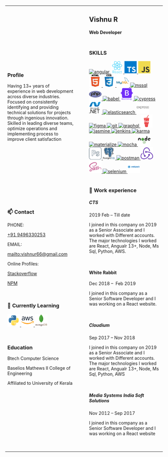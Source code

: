 <table>
        <tbody>
            <tr>
                <td width="240">
                     <p>&nbsp;</p>
                </td>
                <td width="48">
                    <p>&nbsp;</p>
                </td>
                <td width="431">
                    <H2>Vishnu R</H2>
                    <H4>Web Developer</H4>
                </td>
            </tr>
            <tr>
                <td width="240">
                    <h3>Profile</h3>
                    <p>Having 13+ years of experience in web development across diverse industries. Focused on
                        consistently identifying and providing technical solutions for projects through ingenious
                        innovation. Skilled in leading diverse teams, optimize operations and implementing process to
                        improve client satisfaction</p>
                    <p>&nbsp;</p>
                </td>
                <td width="48">
                    <p>&nbsp;</p>
                </td>
                <td width="431">
                    <h3>SKILLS</h3>
                    <p align="left">
                        <a href="https://angular.io" target="_blank" rel="noreferrer"> <img
                                src="https://angular.io/assets/images/logos/angular/angular.svg" alt="angular"
                                width="40" height="40" /> </a>
                        <a href="https://reactjs.org/" target="_blank" rel="noreferrer"> <img
                                src="https://raw.githubusercontent.com/devicons/devicon/master/icons/react/react-original-wordmark.svg"
                                alt="react" width="40" height="40" /> </a>
                        <a href="https://www.typescriptlang.org/" target="_blank" rel="noreferrer"> <img
                                src="https://raw.githubusercontent.com/devicons/devicon/master/icons/typescript/typescript-original.svg"
                                alt="typescript" width="40" height="40" /> </a>
                        <a href="https://developer.mozilla.org/en-US/docs/Web/JavaScript" target="_blank"
                            rel="noreferrer"> <img
                                src="https://raw.githubusercontent.com/devicons/devicon/master/icons/javascript/javascript-original.svg"
                                alt="javascript" width="40" height="40" /> </a>
                        <a href="https://www.w3.org/html/" target="_blank" rel="noreferrer"> <img
                                src="https://raw.githubusercontent.com/devicons/devicon/master/icons/html5/html5-original-wordmark.svg"
                                alt="html5" width="40" height="40" /> </a>
                        <a href="https://www.w3schools.com/css/" target="_blank" rel="noreferrer"> <img
                                src="https://raw.githubusercontent.com/devicons/devicon/master/icons/css3/css3-original-wordmark.svg"
                                alt="css3" width="40" height="40" /> </a>
                        <a href="https://www.mysql.com/" target="_blank" rel="noreferrer"> <img
                                src="https://raw.githubusercontent.com/devicons/devicon/master/icons/mysql/mysql-original-wordmark.svg"
                                alt="mysql" width="40" height="40" /> </a>
                        <a href="https://www.microsoft.com/en-us/sql-server" target="_blank" rel="noreferrer"> <img
                                src="https://www.svgrepo.com/show/303229/microsoft-sql-server-logo.svg" alt="mssql"
                                width="40" height="40" /> </a>
                        <a href="https://www.php.net" target="_blank" rel="noreferrer"> <img
                                src="https://raw.githubusercontent.com/devicons/devicon/master/icons/php/php-original.svg"
                                alt="php" width="40" height="40" /> </a> <a href="https://babeljs.io/" target="_blank" rel="noreferrer"> <img
                                src="https://www.vectorlogo.zone/logos/babeljs/babeljs-icon.svg" alt="babel" width="40"
                                height="40" /> </a>
                        <a href="https://getbootstrap.com" target="_blank" rel="noreferrer"> <img
                                src="https://raw.githubusercontent.com/devicons/devicon/master/icons/bootstrap/bootstrap-plain-wordmark.svg"
                                alt="bootstrap" width="40" height="40" /> </a>
                        <a href="https://www.cypress.io" target="_blank" rel="noreferrer"> <img
                                src="https://raw.githubusercontent.com/simple-icons/simple-icons/6e46ec1fc23b60c8fd0d2f2ff46db82e16dbd75f/icons/cypress.svg"
                                alt="cypress" width="40" height="40" /> </a>
                        <a href="https://dotnet.microsoft.com/" target="_blank" rel="noreferrer"> <img
                                src="https://raw.githubusercontent.com/devicons/devicon/master/icons/dot-net/dot-net-original-wordmark.svg"
                                alt="dotnet" width="40" height="40" /> </a>
                        <a href="https://www.elastic.co" target="_blank" rel="noreferrer"> <img
                                src="https://www.vectorlogo.zone/logos/elastic/elastic-icon.svg" alt="elasticsearch"
                                width="40" height="40" /> </a>
                        <a href="https://expressjs.com" target="_blank" rel="noreferrer"> <img
                                src="https://raw.githubusercontent.com/devicons/devicon/master/icons/express/express-original-wordmark.svg"
                                alt="express" width="40" height="40" /> </a>
                        <a href="https://www.figma.com/" target="_blank" rel="noreferrer"> <img
                                src="https://www.vectorlogo.zone/logos/figma/figma-icon.svg" alt="figma" width="40"
                                height="40" /> </a>
                        <a href="https://git-scm.com/" target="_blank" rel="noreferrer">
                            <img src="https://www.vectorlogo.zone/logos/git-scm/git-scm-icon.svg" alt="git" width="40"
                                height="40" /> </a>
                        <a href="https://graphql.org" target="_blank" rel="noreferrer"> <img
                                src="https://www.vectorlogo.zone/logos/graphql/graphql-icon.svg" alt="graphql"
                                width="40" height="40" /> </a>
                        <a href="https://gulpjs.com" target="_blank" rel="noreferrer"> <img
                                src="https://raw.githubusercontent.com/devicons/devicon/master/icons/gulp/gulp-plain.svg"
                                alt="gulp" width="40" height="40" /> </a>
                        <a href="https://jasmine.github.io/" target="_blank" rel="noreferrer"> <img
                                src="https://www.vectorlogo.zone/logos/jasmine/jasmine-icon.svg" alt="jasmine"
                                width="40" height="40" /> </a>
                        <a href="https://www.jenkins.io" target="_blank" rel="noreferrer"> <img
                                src="https://www.vectorlogo.zone/logos/jenkins/jenkins-icon.svg" alt="jenkins"
                                width="40" height="40" /> </a>
                        <a href="https://karma-runner.github.io/latest/index.html" target="_blank" rel="noreferrer">
                            <img src="https://raw.githubusercontent.com/detain/svg-logos/780f25886640cef088af994181646db2f6b1a3f8/svg/karma.svg"
                                alt="karma" width="40" height="40" /> </a>
                        <a href="https://materializecss.com/" target="_blank" rel="noreferrer"> <img
                                src="https://raw.githubusercontent.com/prplx/svg-logos/5585531d45d294869c4eaab4d7cf2e9c167710a9/svg/materialize.svg"
                                alt="materialize" width="40" height="40" /> </a>
                        <a href="https://mochajs.org" target="_blank" rel="noreferrer"> <img
                                src="https://www.vectorlogo.zone/logos/mochajs/mochajs-icon.svg" alt="mocha" width="40"
                                height="40" /> </a>
                        <a href="https://nodejs.org" target="_blank" rel="noreferrer"> <img
                                src="https://raw.githubusercontent.com/devicons/devicon/master/icons/nodejs/nodejs-original-wordmark.svg"
                                alt="nodejs" width="40" height="40" /> </a> <a href="https://www.photoshop.com/en"
                            target="_blank" rel="noreferrer"> <img
                                src="https://raw.githubusercontent.com/devicons/devicon/master/icons/photoshop/photoshop-line.svg"
                                alt="photoshop" width="40" height="40" /> </a> <a href="https://www.postgresql.org"
                            target="_blank" rel="noreferrer"> <img
                                src="https://raw.githubusercontent.com/devicons/devicon/master/icons/postgresql/postgresql-original-wordmark.svg"
                                alt="postgresql" width="40" height="40" /> </a> <a href="https://postman.com"
                            target="_blank" rel="noreferrer"> <img
                                src="https://www.vectorlogo.zone/logos/getpostman/getpostman-icon.svg" alt="postman"
                                width="40" height="40" /> </a>
                        <a href="https://redux.js.org" target="_blank" rel="noreferrer"> <img
                                src="https://raw.githubusercontent.com/devicons/devicon/master/icons/redux/redux-original.svg"
                                alt="redux" width="40" height="40" /> </a> <a href="https://sass-lang.com"
                            target="_blank" rel="noreferrer"> <img
                                src="https://raw.githubusercontent.com/devicons/devicon/master/icons/sass/sass-original.svg"
                                alt="sass" width="40" height="40" /> </a> <a href="https://www.selenium.dev"
                            target="_blank" rel="noreferrer"> <img
                                src="https://raw.githubusercontent.com/detain/svg-logos/780f25886640cef088af994181646db2f6b1a3f8/svg/selenium-logo.svg"
                                alt="selenium" width="40" height="40" /> </a>
                        <a href="https://webpack.js.org" target="_blank" rel="noreferrer"> <img
                                src="https://raw.githubusercontent.com/devicons/devicon/d00d0969292a6569d45b06d3f350f463a0107b0d/icons/webpack/webpack-original-wordmark.svg"
                                alt="webpack" width="40" height="40" /> </a>
                    </p>
                </td>
            </tr>
            <tr>
                <td>
                    <h3>📫 Contact</h3>
                    <p>PHONE:</p>
                    <p><a href="tel:+91 9496330253">+91 9496330253</a></p>
                    <p>EMAIL:</p>
                    <p><a href="mailto:vishnur66@gmail.com">mailto:vishnur66@gmail.com</a></p>
                    <p>Online Profiles:</p>
                    <p><a href="https://stackoverflow.com/users/6161748/vishnu-radhakrishnan">Stackoverflow</a></p>
                    <p><a href="https://github.com/r-vishnu">NPM</a></p>
                    <p>&nbsp;</p>
                    <h3>🌱 Currently Learning</h3>
                    <p><a href="https://www.python.org" target="_blank" rel="noreferrer"> <img
                                src="https://raw.githubusercontent.com/devicons/devicon/master/icons/python/python-original.svg"
                                alt="python" width="40" height="40" /> </a><a href="https://aws.amazon.com"
                            target="_blank" rel="noreferrer"> <img
                                src="https://raw.githubusercontent.com/devicons/devicon/master/icons/amazonwebservices/amazonwebservices-original-wordmark.svg"
                                alt="aws" width="40" height="40" /> </a><a href="https://www.mongodb.com/"
                            target="_blank" rel="noreferrer">
                            <img src="https://raw.githubusercontent.com/devicons/devicon/master/icons/mongodb/mongodb-original-wordmark.svg"
                                alt="mongodb" width="40" height="40" /> </a></p>
                    <p>&nbsp;</p>
                    <h3>Education</h3>
                    <p>Btech Computer Science</p>
                    <p>Baselios Mathews II College of Engineering</p>
                    <p>Affiliated to University of Kerala</p>
                    <p>&nbsp;</p>
                    <p>&nbsp;</p>
                    <p>&nbsp;</p>
                    <p>&nbsp;</p>
                </td>
                <td width="48">
                    <p>&nbsp;</p>
                </td>
                <td>
                    <h3>🔭 Work experience</h3>
                    <h5>CTS</h5>
                    <p>2019 Feb &ndash; Till date</p>
                    <p>I joined in this company on 2019 as a Senior Associate and I worked with Different accounts. The
                        major technologies I worked are React, Angualr 13+, Node, Ms Sql, Python, AWS.</p>
                    <p>&nbsp;</p>
                    <h4>White Rabbit</h4>
                    <p>Dec 2018 &ndash; &nbsp;Feb 2019</p>
                    <p>I joined in this company as a Senior Software Developer and I was working on a React website.</p>
                    <p>&nbsp;</p>
                    <h5>Cloudium</h5>
                    <p>Sep 2017 &ndash; Nov 2018</p>
                    <p>I joined in this company on 2019 as a Senior Associate and I worked with Different accounts. The
                        major technologies I worked are React, Angualr 13+, Node, Ms Sql, Python, AWS</p>
                    <p>&nbsp;</p>
                    <h5>Media Systems India Soft Solutions</h5>
                    <p>Nov 2012 &ndash; Sep 2017</p>
                    <p>I joined in this company as a Senior Software Developer and I was working on a React website</p>
                    <p>&nbsp;</p>
                </td>
            </tr>
        </tbody>
    </table>
